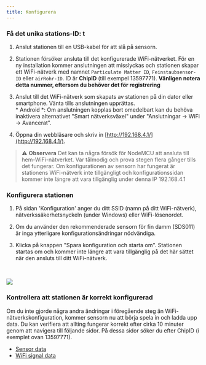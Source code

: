 ```yaml
---
title: Konfigurera
---
```

### Få det unika stations-ID: t
1. Anslut stationen till en USB-kabel för att slå på sensorn.

2. Stationen försöker ansluta till det konfigurerade WiFi-nätverket. För en ny installation kommer anslutningen att misslyckas och stationen skapar ett WiFi-nätverk med namnet `Particulate Matter ID`, `Feinstaubsensor-ID` eller `airRohr-ID`. ID är **ChipID** (till exempel 13597771). **Vänligen notera detta nummer, eftersom du behöver det för registrering**

3. Anslut till det WiFi-nätverk som skapats av stationen på din dator eller smartphone. Vänta tills anslutningen upprättas. <br> * Android *: Om anslutningen kopplas bort omedelbart kan du behöva inaktivera alternativet "Smart nätverksväxel" under "Anslutningar -> WiFi -> Avancerat".

4. Öppna din webbläsare och skriv in [http://192.168.4.1/](http://192.168.4.1/).

> ⚠️ **Observera** Det kan ta några försök för NodeMCU att ansluta till hem-WiFi-nätverket. Var tålmodig och prova stegen flera gånger tills det fungerar. Om konfigurationen av sensorn har fungerat är stationens WiFi-nätverk inte tillgängligt och konfigurationssidan kommer inte längre att vara tillgänglig under denna IP 192.168.4.1

### Konfigurera stationen
1. På sidan 'Konfiguration' anger du ditt SSID (namn på ditt WiFi-nätverk), nätverkssäkerhetsnyckeln (under Windows) eller WiFi-lösenordet.

2. Om du använder den rekommenderade sensorn för fin damm (SDS011) är inga ytterligare konfigurationsändringar nödvändiga.

3. Klicka på knappen "Spara konfiguration och starta om". Stationen startas om och kommer inte längre att vara tillgänglig på det här sättet när den ansluts till ditt WiFi-nätverk.

<br>

![](../docs/airrohr_config_initial.jpg)
<br>

### Kontrollera att stationen är korrekt konfigurerad
Om du inte gjorde några andra ändringar i föregående steg än WiFi-nätverkskonfiguration, kommer sensorn nu att börja spela in och ladda upp data. Du kan verifiera att allting fungerar korrekt efter cirka 10 minuter genom att navigera till följande sidor. På dessa sidor söker du efter ChipID (i exemplet ovan 13597771).

 * [Sensor data](http://www.madavi.de/sensor/graph.php)
 * [WiFi signal data](http://www.madavi.de/sensor/signal.php)
